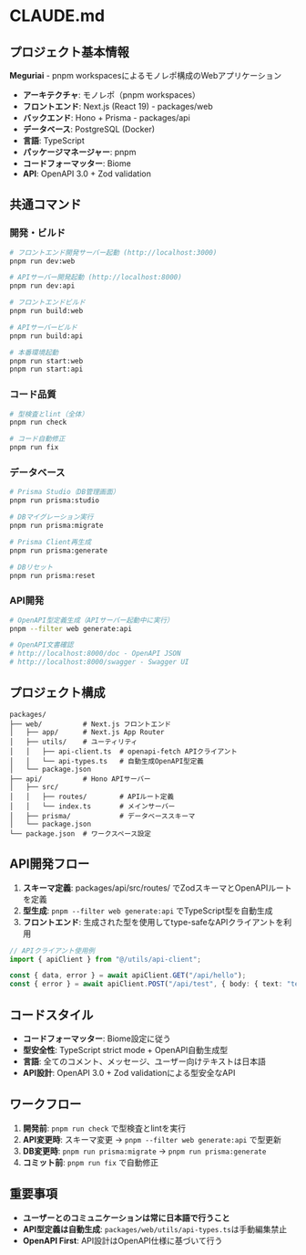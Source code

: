 # CLAUDE.md

## プロジェクト基本情報

**Meguriai** - pnpm workspacesによるモノレポ構成のWebアプリケーション

- **アーキテクチャ**: モノレポ（pnpm workspaces）
- **フロントエンド**: Next.js (React 19) - packages/web
- **バックエンド**: Hono + Prisma - packages/api
- **データベース**: PostgreSQL (Docker)
- **言語**: TypeScript
- **パッケージマネージャー**: pnpm
- **コードフォーマッター**: Biome
- **API**: OpenAPI 3.0 + Zod validation

## 共通コマンド

### 開発・ビルド
```bash
# フロントエンド開発サーバー起動 (http://localhost:3000)
pnpm run dev:web

# APIサーバー開発起動 (http://localhost:8000)
pnpm run dev:api

# フロントエンドビルド
pnpm run build:web

# APIサーバービルド
pnpm run build:api

# 本番環境起動
pnpm run start:web
pnpm run start:api
```

### コード品質
```bash
# 型検査とlint（全体）
pnpm run check

# コード自動修正
pnpm run fix
```

### データベース
```bash
# Prisma Studio（DB管理画面）
pnpm run prisma:studio

# DBマイグレーション実行
pnpm run prisma:migrate

# Prisma Client再生成
pnpm run prisma:generate

# DBリセット
pnpm run prisma:reset
```

### API開発
```bash
# OpenAPI型定義生成（APIサーバー起動中に実行）
pnpm --filter web generate:api

# OpenAPI文書確認
# http://localhost:8000/doc - OpenAPI JSON
# http://localhost:8000/swagger - Swagger UI
```

## プロジェクト構成

```
packages/
├── web/          # Next.js フロントエンド
│   ├── app/      # Next.js App Router
│   ├── utils/    # ユーティリティ
│   │   ├── api-client.ts  # openapi-fetch APIクライアント
│   │   └── api-types.ts   # 自動生成OpenAPI型定義
│   └── package.json
├── api/          # Hono APIサーバー
│   ├── src/
│   │   ├── routes/        # APIルート定義
│   │   └── index.ts       # メインサーバー
│   ├── prisma/            # データベーススキーマ
│   └── package.json
└── package.json  # ワークスペース設定
```

## API開発フロー

1. **スキーマ定義**: packages/api/src/routes/ でZodスキーマとOpenAPIルートを定義
2. **型生成**: `pnpm --filter web generate:api` でTypeScript型を自動生成
3. **フロントエンド**: 生成された型を使用してtype-safeなAPIクライアントを利用

```typescript
// APIクライアント使用例
import { apiClient } from "@/utils/api-client";

const { data, error } = await apiClient.GET("/api/hello");
const { error } = await apiClient.POST("/api/test", { body: { text: "test" } });
```

## コードスタイル

- **コードフォーマッター**: Biome設定に従う
- **型安全性**: TypeScript strict mode + OpenAPI自動生成型
- **言語**: 全てのコメント、メッセージ、ユーザー向けテキストは日本語
- **API設計**: OpenAPI 3.0 + Zod validationによる型安全なAPI

## ワークフロー

1. **開発前**: `pnpm run check` で型検査とlintを実行
2. **API変更時**: スキーマ変更 → `pnpm --filter web generate:api` で型更新
3. **DB変更時**: `pnpm run prisma:migrate` → `pnpm run prisma:generate`
4. **コミット前**: `pnpm run fix` で自動修正

## 重要事項

- **ユーザーとのコミュニケーションは常に日本語で行うこと**
- **API型定義は自動生成**: `packages/web/utils/api-types.ts`は手動編集禁止
- **OpenAPI First**: API設計はOpenAPI仕様に基づいて行う